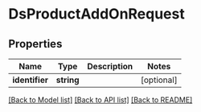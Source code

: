 # DsProductAddOnRequest

## Properties
Name | Type | Description | Notes
------------ | ------------- | ------------- | -------------
**identifier** | **string** |  | [optional] 

[[Back to Model list]](../../README.md#documentation-for-models) [[Back to API list]](../../README.md#documentation-for-api-endpoints) [[Back to README]](../../README.md)

